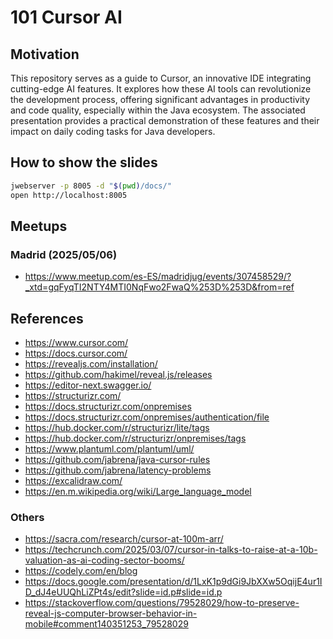 # 101 Cursor AI

## Motivation

This repository serves as a guide to Cursor, an innovative IDE integrating cutting-edge AI features. It explores how these AI tools can revolutionize the development process, offering significant advantages in productivity and code quality, especially within the Java ecosystem. The associated presentation provides a practical demonstration of these features and their impact on daily coding tasks for Java developers.

## How to show the slides

```bash
jwebserver -p 8005 -d "$(pwd)/docs/"
open http://localhost:8005
```

## Meetups

### Madrid (2025/05/06)

- https://www.meetup.com/es-ES/madridjug/events/307458529/?_xtd=gqFyqTI2NTY4MTI0NqFwo2FwaQ%253D%253D&from=ref

## References

- https://www.cursor.com/
- https://docs.cursor.com/
- https://revealjs.com/installation/
- https://github.com/hakimel/reveal.js/releases
- https://editor-next.swagger.io/
- https://structurizr.com/
- https://docs.structurizr.com/onpremises
- https://docs.structurizr.com/onpremises/authentication/file
- https://hub.docker.com/r/structurizr/lite/tags
- https://hub.docker.com/r/structurizr/onpremises/tags
- https://www.plantuml.com/plantuml/uml/
- https://github.com/jabrena/java-cursor-rules
- https://github.com/jabrena/latency-problems
- https://excalidraw.com/
- https://en.m.wikipedia.org/wiki/Large_language_model

### Others

- https://sacra.com/research/cursor-at-100m-arr/
- https://techcrunch.com/2025/03/07/cursor-in-talks-to-raise-at-a-10b-valuation-as-ai-coding-sector-booms/
- https://codely.com/en/blog
- https://docs.google.com/presentation/d/1LxK1p9dGi9JbXXw5OqijE4ur1ID_dJ4eUUQhLiZPt4s/edit?slide=id.p#slide=id.p
- https://stackoverflow.com/questions/79528029/how-to-preserve-reveal-js-computer-browser-behavior-in-mobile#comment140351253_79528029
